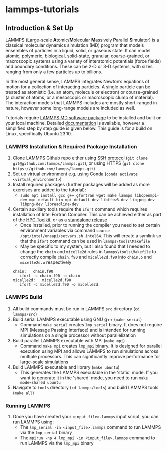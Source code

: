 # lammps-tutorials

## Introduction & Set Up

LAMMPS (**L**arge-scale **A**tomic/**M**olecular **M**assively **P**arallel **S**imulator) is a classical molecular dynamics simulation (MD) program that models ensembles of particles in a liquid, solid, or gaseous state. It can model atomic, polymeric, biological, solid-state, granular, coarse-grained, or macroscopic systems using a variety of interatomic potentials (force fields) and boundary conditions. These can be 2-D or 3-D systems, with sizes ranging from only a few particles up to billions.

In the most general sense, LAMMPS integrates Newton’s equations of motion for a collection of interacting particles. A single particle can be treated as atomistic (i.e. an atom, molecule or electron) or course-grained (a cluster of atoms, or a mesoscopic or macroscopic clump of material). The interaction models that LAMMPS includes are mostly short-ranged in nature, however some long-range models are included as well.

Tutorials require [LAMMPS MD software package](https://github.com/lammps/lammps) to be installed and built on your local machine. Detailed [documentation](https://docs.lammps.org/) is available, however a simplified step by step guide is given below. This guide is for a build on Linux, specifically Ubuntu 23.10.

### LAMMPS Installation & Required Package Installation
1. Clone LAMMPS Github repo either using [SSH protocol](https://docs.github.com/en/authentication/connecting-to-github-with-ssh) (`git clone git@github.com:lammps/lammps.git`), or using HTTPS (`git clone https://github.com/lammps/lammps.git`)
2. Set up virtual environment e.g. using Conda (`conda activate <virtual_environment>`)
3. Install required packages (further packages will be added as more exercises are added to the tutorial):
   * `sudo apt install gcc g++ gfortran wget make lammps libopenmpi-dev mpi-default-bin mpi-default-dev libfftw3-dev libjpeg-dev libpng-dev libreadline-dev`
5. Certain auxiliary tools require the `ifort` command which requires installation of Intel Fortran Compiler. This can be achieved either as part of the [HPC Toolkit](https://www.intel.com/content/www/us/en/developer/tools/oneapi/hpc-toolkit-download.html?operatingsystem=linux&distributions=aptpackagemanager), or as a [standalone release](https://www.intel.com/content/www/us/en/developer/articles/tool/oneapi-standalone-components.html#fortran)
   * Once installed, prior to running the compiler you need to set certain environment variables via command `source /opt/intel/oneapi/setvars.sh intel64`. This will create a symlink so that the `ifort` command can be used in `lammps\tools\Makefile`
   * May be specific to my system, but I also found that I needed to change the `chain` and `micelle2d` rules in `lammps\tools\Makefile` to correctly compile `chain.f90` and `micelle2d.f90` into `chain.o` and `micelle2d.o` respectively
   ```
   chain:	chain.f90
	  ifort -c chain.f90 -o chain
   micelle2d:	micelle2d.f90
	  ifort -c micelle2d.f90 -o micelle2d
   ```

### LAMMPS Build
1. All build commands must be run in LAMMPS `src` directory (`cd lammps/src`)
2. Build serial LAMMPS executable using GNU g++ (`make serial`)
   * Command `make serial` creates `lmp_serial` binary. It does not require MPI (Message Passing Interface) and is intended for running simulations on a single processor without parallelization
4. Build parallel LAMMPS executable with MPI (`make mpi`)
   * Command `make mpi` creates `lmp_mpi` binary. It is designed for parallel execution using MPI and allows LAMMPS to run simulations across multiple processors. This can significantly improve performance for large-scale simulations
5. Build LAMMPS executable and library (`make ubuntu`)
   * This generates the LAMMPS executable in the 'static' mode. If you want to generate it in the 'shared' mode, you need to run `make mode=shared ubuntu`
6. Navigate to `tools` directory (`cd lammps/tools`) and build LAMMPS tools (`make all`)

### Running LAMMPS
1. Once you have created your `<input_file>.lammps` input script, you can run LAMMPS using:
   * The `lmp_serial -in <input_file>.lammps` command to run LAMMPS via the `lmp_serial` binary
   * The `mpirun -np 4 lmp_mpi -in <input_file>.lammps` command to run LAMMPS via the `lmp_mpi` binary
  

